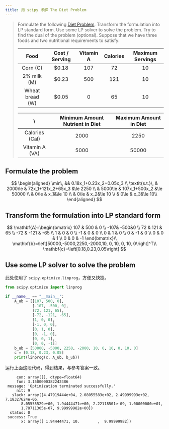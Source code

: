```yaml
---
title: 用 scipy 求解 The Diet Problem
---
```


> Formulate the following [Diet Problem](https://ftp.mcs.anl.gov/pub/tech_reports/reports/P602.pdf). Transform the formulation into LP standard form. Use some LP solver to solve the problem. Try to find the dual of the problem (optional). Suppose that we have three foods and two nutritional requirements to satisfy:
>
> |      Food       | Cost / Serving | Vitamin A | Calories | Maximum Servings |
> | :-------------: | :------------: | :-------: | :------: | :--------------: |
> |    Corn (C)     |     $0.18      |    107    |    72    |        10        |
> |   2% milk (M)   |     $0.23      |    500    |   121    |        10        |
> | Wheat bread (W) |     $0.05      |     0     |    65    |        10        |
>
> |     \          | Minimum Amount Nutrient in Diet | Maximum Amount in Diet |
> | :------------: | :-----------------------------: | :--------------------: |
> | Calories (Cal) |              2000               |          2250          |
> | Vitamin A (VA) |              5000               |         50000          |

## Formulate the problem

$$
\begin{aligned}
\min\, && 0.18x_1+0.23x_2+0.05x_3 \\
\textit{s.t.}\, & 2000\le & 72x_1+121x_2+65x_3 &\le 2250 \\
& 5000\le & 107x_1+500x_2 &\le 50000 \\
& 0\le & x_1&\le 10 \\
& 0\le & x_2&\le 10 \\
& 0\le & x_3&\le 10\\ 
\end{aligned}
$$

## Transform the formulation into LP standard form

$$
\mathbf{A}=\begin{bmatrix}
107 & 500 & 0 \\
-107& -500&0 \\
72 & 121 & 65 \\
-72 & -121 & -65 \\
1 & 0 & 0 \\
-1 & 0 & 0 \\
0 & 1 & 0 \\
0 & -1 & 0 \\
0 & 0 & 1 \\
0 & 0 & -1
\end{bmatrix}\\
\mathbf{b}=\left[50000,-5000,2250,-2000,10, 0, 10, 0, 10, 0\right]^T\\
\mathbf{c}=\left[0.18,0.23,0.05\right]
$$

## Use some LP solver to solve the problem

此处使用了 `scipy.optimize.linprog`，方便又快捷。

```python
from scipy.optimize import linprog

if __name__ == "__main__":
    A_ub = [[107, 500, 0],
            [-107, -500, 0],
            [72, 121, 65],
            [-72, -121, -65],
            [1, 0, 0],
            [-1, 0, 0],
            [0, 1, 0],
            [0, -1, 0],
            [0, 0, 1],
            [0, 0, -1]]
    b_ub = [50000, -5000, 2250, -2000, 10, 0, 10, 0, 10, 0]
    c = [0.18, 0.23, 0.05]
    print(linprog(c, A_ub, b_ub))
```

运行上面这段代码，得到结果，与参考答案一致。

```shell
     con: array([], dtype=float64)
     fun: 3.1500000382242486
 message: 'Optimization terminated successfully.'
     nit: 9
   slack: array([4.47919444e+04, 2.08055583e+02, 2.49999993e+02, 7.18327624e-06,
       8.05555529e+00, 1.94444471e+00, 2.22118501e-09, 1.00000000e+01,
       1.78711305e-07, 9.99999982e+00])
  status: 0
 success: True
       x: array([ 1.94444471, 10.        ,  9.99999982])
```
